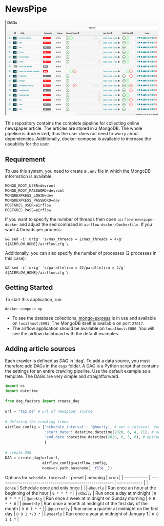 # NewsPipe
![](./imgs/dashboard.png)

This repository contains the complete pipeline for collecting online newspaper article. The articles are stored in a MongoDB. The whole pipeline is dockerized, thus the user does not need to worry about dependencies. Additionally, docker-compose is available to increase the useability for the user.

## Requirement
To use this system, you need to create a `.env` file in which the MongoDB information is available:

```
MONGO_ROOT_USER=devroot
MONGO_ROOT_PASSWORD=devroot
MONGOEXPRESS_LOGIN=dev
MONGOEXPRESS_PASSWORD=dev
POSTGRES_USER=airflow
POSTGRES_PASS=airflow
```

If you want to specify the number of threads then open `airflow-newspipe-docker` and adjust the sed command in `airflow-docker/Dockerfile`. If you want 4 threads per process:
```
&& sed -i'.orig' 's/max_threads = 2/max_threads = 4/g' ${AIRFLOW_HOME}/airflow.cfg \
```
Additionally, you can also specify the number of processes (2 processes in this case):
```
&& sed -i'.orig' 's/parallelism = 32/parallelism = 2/g' ${AIRFLOW_HOME}/airflow.cfg \
```

## Getting Started
To start this application, run:
```
docker-compose up
```
- To see the database collections, [mongo-express](https://github.com/mongo-express/mongo-express) is in use and available on `localhost:8081`. The MongoDB itself is available on port `27017`. 
- The airflow application should be available on `localhost:8080`. You will see the airflow dashboard with the default examples.

## Adding article sources
Each crawler is defined as DAG in 'dag'. To add a data source, you must therefore add DAGs in the `dags` folder. A DAG is a Python script that contains the settings for an entire crawling pipeline. Use the default example as a template. The DAGs are very simple and straightforward.

```python
import os
import datetime

from dag_factory import create_dag

url = "taz.de" # url of newspaper source

# defining the crawling times
airflow_config = {'schedule_interval': '@hourly', # set a interval, for continuous crawling
                  'start_date': datetime.datetime(2020, 6, 4, 21), # set a date, on which the dag will run
                  'end_date':datetime.datetime(2020, 6, 5, 6), # optinal, set if it is needed
                  }

# create DAG
DAG = create_dag(url=url,
                 airflow_config=airflow_config,
                 name=os.path.basename(__file__))
```
Options for `schedule_interval`:
| preset       | meaning                                                    | cron          |
| ------------ | ---------------------------------------------------------- | ------------- |
| `@once`      | Schedule once and only once                                |               |
| `@hourly`    | Run once an hour at the beginning of the hour              | `0 * * * *`   |
| `@daily`     | Run once a day at midnight                                 | `0 0 * * *`   |
| `@weekly`    | Run once a week at midnight on Sunday morning              | `0 0 * * 0`   |
| `@monthly`   | Run once a month at midnight of the first day of the month | `0 0 1 * *`   |
| `@quarterly` | Run once a quarter at midnight on the first day            | `0 0 1 */3 *` |
| `@yearly`    | Run once a year at midnight of January 1                   | `0 0 1 1 *`   |



